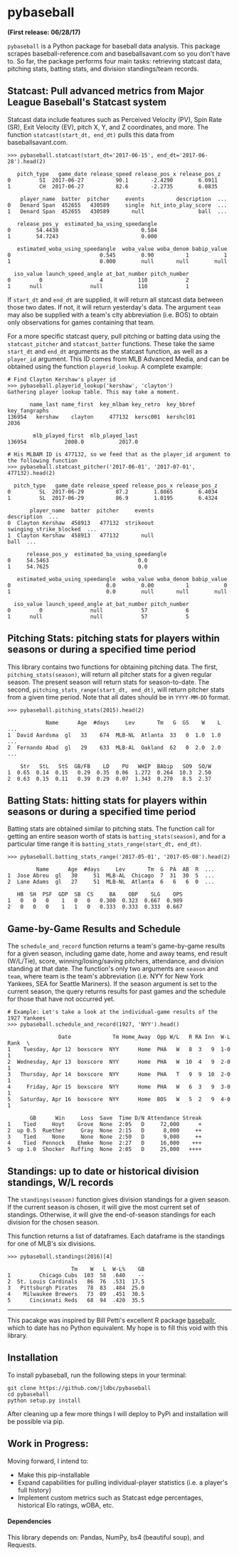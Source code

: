 # pybaseball
**(First release: 06/28/17)**

`pybaseball` is a Python package for baseball data analysis. This package scrapes baseball-reference.com and baseballsavant.com so you don't have to. So far, the package performs four main tasks: retrieving statcast data, pitching stats, batting stats, and division standings/team records.

## Statcast: Pull advanced metrics from Major League Baseball's Statcast system

Statcast data include features such as Perceived Velocity (PV), Spin Rate (SR), Exit Velocity (EV), pitch X, Y, and Z coordinates, and more. The function `statcast(start_dt, end_dt)` pulls this data from baseballsavant.com. 

~~~~
>>> pybaseball.statcast(start_dt='2017-06-15', end_dt='2017-06-28').head(2)

   pitch_type   game_date release_speed release_pos_x release_pos_z
0         SI  2017-06-27          90.1       -2.4290        6.0911
1         CH  2017-06-27          82.6       -2.2735        6.0835

    player_name  batter  pitcher     events          description  ...        
0   Denard Span  452655   430589     single  hit_into_play_score  ...
1   Denard Span  452655   430589       null                 ball  ...

   release_pos_y  estimated_ba_using_speedangle
0        54.4438                          0.584
1        54.7243                          0.000

   estimated_woba_using_speedangle  woba_value woba_denom babip_value 
0                            0.545        0.90          1           1
1                            0.000        null       null        null

  iso_value launch_speed_angle at_bat_number pitch_number
0         0                  4           110            2
1      null               null           110            1
~~~~

If `start_dt` and `end_dt` are supplied, it will return all statcast data between those two dates. If not, it will return yesterday's data. The argument `team` may also be supplied with a team's city abbreviation (i.e. BOS) to obtain only observations for games containing that team. 

For a more specific statcast query, pull pitching or batting data using the `statcast_pitcher` and `statcast_batter` functions. These take the same `start_dt` and `end_dt` arguments as the statcast function, as well as a `player_id` argument. This ID comes from MLB Advanced Media, and can be obtained using the function `playerid_lookup`. A complete example: 

~~~~
# Find Clayton Kershaw's player id
>>> pybaseball.playerid_lookup('kershaw', 'clayton')
Gathering player lookup table. This may take a moment.

       name_last name_first  key_mlbam key_retro  key_bbref  key_fangraphs  
136954   kershaw    clayton     477132  kersc001  kershcl01           2036

        mlb_played_first  mlb_played_last
136954            2008.0           2017.0

# His MLBAM ID is 477132, so we feed that as the player_id argument to the following function 
>>> pybaseball.statcast_pitcher('2017-06-01', '2017-07-01', 477132).head(2)

  pitch_type   game_date release_speed release_pos_x release_pos_z
0         SL  2017-06-29          87.2        1.0865        6.4034
1         SL  2017-06-29          86.9        1.0195        6.4324

       player_name  batter  pitcher     events              description  ...
0  Clayton Kershaw  458913   477132  strikeout  swinging_strike_blocked  ...
1  Clayton Kershaw  458913   477132       null                     ball  ...

      release_pos_y  estimated_ba_using_speedangle
0     54.5463                            0.0
1     54.7625                            0.0

   estimated_woba_using_speedangle  woba_value woba_denom babip_value
0                              0.0        0.00          1           0
1                              0.0        null       null        null

  iso_value launch_speed_angle at_bat_number pitch_number
0         0               null            57            6
1      null               null            57            5

~~~~

## Pitching Stats: pitching stats for players within seasons or during a specified time period

This library contains two functions for obtaining pitching data. The first, `pitching_stats(season)`, will return all pitcher stats for a given regular season. The present season will return stats for season-to-date. The second, `pitching_stats_range(start_dt, end_dt)`, will return pitcher stats from a given time period. Note that all dates should be in `YYYY-MM-DD` format. 

~~~~
>>> pybaseball.pitching_stats(2015).head(2)

            Name      Age  #days     Lev       Tm   G  GS    W    L  ...  
1  David Aardsma  gl   33    674  MLB-NL  Atlanta  33   0  1.0  1.0  ...
2  Fernando Abad  gl   29    633  MLB-AL  Oakland  62   0  2.0  2.0  ...

    Str   StL   StS  GB/FB    LD    PU   WHIP  BAbip   SO9  SO/W
1  0.65  0.14  0.15   0.29  0.35  0.06  1.272  0.264  10.3  2.50
2  0.63  0.15  0.11   0.39  0.29  0.07  1.343  0.270   8.5  2.37
~~~~


## Batting Stats: hitting stats for players within seasons or during a specified time period

Batting stats are obtained similar to pitching stats. The function call for getting an entire season worth of stats is `batting_stats(season)`, and for a particular time range it is `batting_stats_range(start_dt, end_dt)`. 

~~~~
>>> pybaseball.batting_stats_range('2017-05-01', '2017-05-08').head(2)

         Name      Age  #days     Lev       Tm  G  PA  AB  R  ... 
1  Jose Abreu  gl   30     51  MLB-AL  Chicago  7  31  30  5  ... 
2  Lane Adams  gl   27     51  MLB-NL  Atlanta  6   6   6  0  ... 

   HB  SH  PSF  GDP  SB  CS     BA    OBP    SLG    OPS
1   0   0   0    1   0   0   0.300  0.323  0.667  0.989
2   0   0   0    1   1   0   0.333  0.333  0.333  0.667
~~~~

## Game-by-Game Results and Schedule 
The `schedule_and_record` function returns a team's game-by-game results for a given season, including game date, home and away teams, end result (W/L/Tie), score, winning/losing/saving pitchers, attendance, and division standing at that date. The function's only two arguments are `season` and `team`, where team is the team's abbreviation (i.e. NYY for New York Yankees, SEA for Seattle Mariners). If the season argument is set to the current season, the query returns results for past games and the schedule for those that have not occurred yet. 

~~~~
# Example: Let's take a look at the individual-game results of the 1927 Yankees
>>> pybaseball.schedule_and_record(1927, 'NYY').head()

                Date             Tm Home_Away  Opp W/L   R RA Inn  W-L Rank  \
1    Tuesday, Apr 12  boxscore  NYY      Home  PHA   W   8  3   9  1-0    1
2  Wednesday, Apr 13  boxscore  NYY      Home  PHA   W  10  4   9  2-0    1
3   Thursday, Apr 14  boxscore  NYY      Home  PHA   T   9  9  10  2-0    1
4     Friday, Apr 15  boxscore  NYY      Home  PHA   W   6  3   9  3-0    1
5   Saturday, Apr 16  boxscore  NYY      Home  BOS   W   5  2   9  4-0    1

       GB      Win     Loss  Save  Time D/N Attendance Streak
1    Tied     Hoyt    Grove  None  2:05   D     72,000      +
2  up 0.5  Ruether     Gray  None  2:15   D      8,000     ++
3    Tied     None     None  None  2:50   D      9,000     ++
4    Tied  Pennock    Ehmke  None  2:27   D     16,000    +++
5  up 1.0  Shocker  Ruffing  None  2:05   D     25,000   ++++

~~~~


## Standings: up to date or historical division standings, W/L records

The `standings(season)` function gives division standings for a given season. If the current season is chosen, it will give the most current set of standings. Otherwise, it will give the end-of-season standings for each division for the chosen season. 

This function returns a list of dataframes. Each dataframe is the standings for one of MLB's six divisions. 

~~~~
>>> pybaseball.standings(2016)[4]

                    Tm    W   L  W-L%    GB
1         Chicago Cubs  103  58  .640    --
2  St. Louis Cardinals   86  76  .531  17.5
3   Pittsburgh Pirates   78  83  .484  25.0
4    Milwaukee Brewers   73  89  .451  30.5
5      Cincinnati Reds   68  94  .420  35.5
~~~~

------

This pacakge was inspired by Bill Petti's excellent R package [baseballr](https://github.com/billpetti/baseballr), which to date has no Python equivalent. My hope is to fill this void with this library. 

## Installation

To install pybaseball, run the following steps in your terminal:

~~~~
git clone https://github.com/jldbc/pybaseball
cd pybaseball
python setup.py install
~~~~

After cleaning up a few more things I will deploy to PyPi and installation will be possible via pip. 

## Work in Progress:
Moving forward, I intend to:

* Make this pip-installable
* Expand capabilities for pulling individual-player statistics (i.e. a player's full history)
* Implement custom metrics such as Statcast edge percentages, historical Elo ratings, wOBA, etc.

#### Dependencies

This library depends on: Pandas, NumPy, bs4 (beautiful soup), and Requests. 

